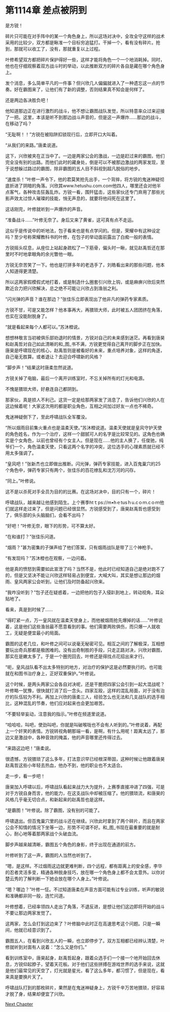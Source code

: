# 第1114章 差点被阴到

是方锐！

碎片只可能在对手阵中的某一个角色身上，所以这场对决中，全攻全守这样的战术采用的比较少，双方都是瞅准一个目标穷追猛打。干掉一个，看有没有碎片。抢到，那就可以收工了，没有，那就重复以上过程。

叶修希望双方都把碎片保护得好一些，这样才能将角色一个一个地消耗掉。同时，他也在仔细观察着双方战斗时的举动，以此推断双方的碎片各自是藏在哪个角色身上。

发个消息，多么简单平凡的一件事？但兴欣几人偏偏就进入了一种遗忘这一点的节奏。好在霸图来了，让他们有了新的调整，否则结果真不知会是何样了。

还是两边各决胜负吧！

他知道那边正在进行激烈的战斗，他不想让霸图战队发觉，所以特意率众过来迎接了一把。这里，本该是听不到那边战斗声音的，但是这一声爆炸……那边的战斗，在移动了吗？

“无耻啊！！”方锐在被陷阱扣锁现行后，立即开口大叫着。

“从我们的来路。”唐柔说道。

这下，兴欣被夹在正当中了。一边是两家公会的激战，一边是赶过来的霸图，他们完全没有别的出路。而他们此时的藏身处，倒是可以不被那边激战的两家发现，至于说想躲过路过的霸图，除非霸图的五人目不斜视到超凡脱俗的地步。

“速度杀！”叶修一声令下，他的君莫笑抢先出手，一个背摔，将方锐的鬼迷神疑彻底折进了阴暗的角落。兴欣其www.hetushu.com.com他四人，哪里还会对他半点客气，各种攻击狂轰乱炸。方锐一看，围歼猛击，这些家伙还专门弃用了那些光影声效太过惊人璀璨的技能，悄无声息的，就要将他闷死在这里了。

这话刚完，叶修就听到一声爆炸的声音。

“准备战斗……”叶修无奈了。身后又来了黄雀，这可真有点不走运。

这似乎是传说中的听地法，包子看来也是有点学问的。但是，荣耀中有这种设定吗？至少号称荣耀教科书的叶修，在包子的举动面前露出了白痴一般的表情。

方锐摇头叹息，从座位上站起身疏松了一下筋骨，偏头时一瞅，就见赵禹哲还在那里时不时地拿眼角的余光瞥他一眼。

方锐无奈苦笑了一下。他也是打拼多年的老选手了，刘皓看出来的那些问题，他本人知道得更清楚。

所以这两家假模假式地打着，或是制造什么圈套引兴欣上钩，或是麻痹兴欣后突然欺近合力把兴欣解决，总之绝不可能让兴欣占到渔翁之利。

“闪光弹的声音？谁在那边？”张佳乐立即表现出了他非凡的弹药专家素质。

方锐不甘，可是又能怎样？他本事再大，再猥琐大师，此时被五人团团挤在角落，也实在没能耐脱身了。

“就是看起来每个人都可以。”苏沐橙说。

想想林敬言当初被俱乐部劝退时的情景，方锐对自己的未来感到迷茫。再看到唐昊和赵禹哲对自己如此清晰的和_图_书不满，方锐更觉得自己离开的脚步正在加快。唐昊是呼啸现在的核心，赵禹哲则是被看好的未来，重点培养对象，这样的角逐，自己毫无胜算。或者退让？去迎合呼啸新的风格？

“脚步声！”结果这时唐柔忽然说道。

方锐关掉了电脑，最后一个离开训练室时，不忘关掉所有的灯光和电源。

不愧是猥琐大师，好悬连自己都阴到。

那家伙，真是损人不利己。这货一定是给那两家发了消息了，告诉他们兴欣的人在这边候着呢！大家这次用的都是职业角色，互相之间加过好友一点也不稀奇。

鬼迷神疑倒下了，至此呼啸战队全军覆没。

“所以烟雨目前集火重点也是温柔天使。”苏沐橙说道。温柔天使就是皇风守护天使的角色姓名，作为一个治疗，这样一个甜腻可人的名字是比较常见的。这角色也确实是个女角色，以前也曾经有个女主人。但是现在……他的主人换了，任俊驰，纯爷们一个，角色温柔天使，只看这两个名字的冲突，这位选手的心理素质就已经不用太多强调了。

“皇风吧！”张新杰也立即做出推断。闪光弹，弹药专家技能，进入百鬼巢穴的25个角色中，弹药专家只有两个，张佳乐的百花缭乱和沈万河的闪存。

“同上。”叶修说。

这不是以杀死对手全员为目的的比赛。在这场对决中，目的只有一个，碎片！

呼啸战队，越来越让他感到陌生。上个赛季htｔps://m•hｅtusｈu.cｏｍ.cｏｍ他们就这样走过来了，但是问题已经很显然。方锐感受到了，唐昊赵禹哲也感受到了，俱乐部的头头脑脑们，会看不出吗？

“好吧！”叶修无奈，眼下的形势，可不算太好。

“在和谁打？”张佳乐问道。

“烟雨？”甚为密集的子弹声给了他们答案，只有烟雨战队是带了三个神枪手。

“有发现吗？”苏沐橙也在观察，一边问着。

他是真的愤怒到需要如此宣泄了吗？当然不是，他此时已经知道自己是绝对跑不了的，但是又坚决不能让兴欣这样轻易占到便宜，大喊大叫，其实是想让那边的烟雨、皇风两家公会听到，让他们及时防备起兴欣来。

“我咋没听到？”包子还在疑惑着，一边把他的包子入侵趴到地上，转动视角，耳朵贴地了。

看来，真是到时候了……

“得盯紧一点，万一皇风就在温柔天使身上，而他被烟雨抢先爆掉的话……”叶修说着，这是他们这些渔翁最不愿意看到的事。他们需要两败俱伤，而只爆一人就收工，无疑是便宜最小的局面。

霸图的这老几位，和叶修之间可以说毫无秘密可见。相互之间的了解极深，互相想要玩出奇兵那都是极困难的。没有出奇制胜的手段，只走正路对决，兴欣对霸图，那实在是嫩太多了。于是一个圈兜回去，叶修还是得找点花招出来才行。

“呃，皇风战队看不出太多特别的地方，对治疗的保护这是必然要执行的。也可能就在和图书治疗身上，正好双重保护。”叶修说。

这个时候，是两头两家公会各自对决呢，还是干脆把四家公会引到一起大混战呢？叶修略一犹豫，很快就打消了后一念头。四家互殴，这样的混乱局面，对于没有治疗的队伍较为不利。再加上兴欣的唐柔三人，经验怎么也无法和几支战队的选手相比，这种混乱的节奏，他们应对起来也会更加艰苦。

“不要轻举妄动，注意我的指示。”叶修在频道里说道。

“哈哈哈，叫吧，使劲叫吧，你就是叫破喉咙也不会有人听到的。”叶修说着，再配上一个奸笑的表情。方锐转视角朝那端一看，是啊，有什么用呢！距离太远了，那边又是激战中，各种音效的掩盖，他的声音哪里还传得过去。

“来路这边吧！”唐柔说。

很遗憾，方锐猥琐了这么多年，打法意识早已经根深蒂固，这种时候让他跟着唐昊赵禹哲这些小年轻去热血，他办不到，他的职业也不太适合。

走一步，看一步吧！

唐昊加入呼啸以后，呼啸战队看起来战力大为提升，上赛季直接冲进了四强，可是对于方锐自身而言，他的能力，在这支战队中却被压缩了。他的猥琐流，和唐昊的风格几乎毫无切合点，和新起来的赵禹哲也是这样。

“是霸图！”叶修说。除了霸图，没有别的可能了。

呼啸退出。但百鬼巢穴里的战斗还在继续。兴欣此时拿到了两个碎片，而且在两家公会不知情的情况下坐等一边，形势不可谓不好。和_图_书现在最重要的就是耐心，耐心地等着那两家战个头破血流。

脚步声越来越清晰，霸图五个角色的身影，终于出现在通道的前方。

叶修听到了这一声，霸图的人当然也听到了。

“嗯，是这样。不过烟雨这边就更难判断，四个远程，都有距离上的安全感，李华的忍者灵活多变，精通各种脱身技巧，放在哪一个角色身上都不会太意外。以你对楚云秀的了解判断一下她会放在哪个人身上。”叶修说。

“嗯？哪边？”叶修一怔。不过知道唐柔在声音方面可能有过专业训练，听声的敏锐和准确都非同一般，连忙问道。

叶修想着，已经率领四人走出了角落，不退反进，是想让他们这边即将开始的战斗不要让那边两家发觉了。

这两家，怎么会打到这边来了？叶修脑中此时正在高速思考这个问题。只是一瞬间，他就已经意识到了。

霸图五人，在看到兴欣五人的一瞬，也立即停步了。双方互相都已经辨认清楚，叶修就听到对面有人说着：“怎么又是你们。”

看到训练室中，唐昊起身，赵禹哲起身，跟着众选手们一个接一个地开始回去休息，方锐仰起脖子，望着天花板。对于他们这些拼搏在游戏世界的选手来说，这就是他们最常见的天空了，灯光就是星光，看了这么多年，都习惯了，但是现在，看来真是要换片天了。

呼啸战队打到的那枚碎片，果然是在鬼迷神疑身上，方锐千辛万苦地猥琐，好容易才脱了身，结果却便宜了兴欣。



[Next Chapter](%E7%AC%AC1115%E7%AB%A0%20%E8%BF%99%E6%98%AF%E4%BB%80%E4%B9%88%E9%98%B5%E5%AE%B9.md)